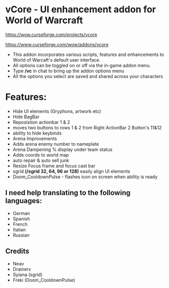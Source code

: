 # vCore - UI enhancement addon for World of Warcraft

https://wow.curseforge.com/projects/vcore

https://www.curseforge.com/wow/addons/vcore
 

* This addon incorporates various scripts, features and enhancements to World of Warcaft's default user interface.
* All options can be toggled on or off via the in-game addon menu.
* Type **/vc** in chat to bring up the addon options menu
* All the options you select are saved and shared across your characters

# Features:
 
* Hide UI elements (Gryphons, artwork etc)
* Hide BagBar
* Reposistion actionbar 1 & 2
* moves two buttons to rows 1 & 2 from Right ActionBar 2 Button's 11&12
* ability to hide keybinds
* Arena Improvements
* Adds arena enemy number to nameplate
* Arena Dampening % display under team status
* Adds coords to world map
* auto repair & auto sell junk
* Resize Focus frame and focus cast bar
* sgrid **(/sgrid 32, 64, 96 or 128)** easily align UI elements
* Doom_CooldownPulse - flashes icon on screen when ability is ready

## I need help translating to the following languages:

* German
* Spanish
* French
* Italian
* Russian
 

## Credits
* Neav
* Drainerx
* Syiana (sgrid)
* Freki (Doom_CooldownPulse)



